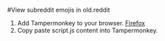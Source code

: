 #View subreddit emojis in old.reddit

1. Add Tampermonkey to your browser. [Firefox](https://addons.mozilla.org/tr/firefox/addon/tampermonkey/)
2. Copy paste script.js content into Tampermonkey.
